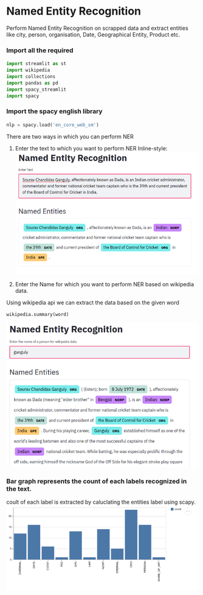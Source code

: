 # Named Entity Recognition
Perform Named Entity Recognition on scrapped data and extract entities like city, person, organisation, Date, Geographical Entity, Product etc.
 
### Import all the required 
```python
import streamlit as st
import wikipedia
import collections
import pandas as pd
import spacy_streamlit
import spacy
```

### Import the spacy english library
```python
nlp = spacy.load('en_core_web_sm')
```
There are two ways in which you can perform NER
1. Enter the text to which you want to perform NER
Inline-style: 
![alt text](https://github.com/kchaitanya954/NER-/blob/main/Screenshot%20at%202021-03-06%2023-27-18.png)

2. Enter the Name for which you want to perform NER based on wikipedia data.

Using wikipedia api we can extract the data based on the given word 


```python
wikipedia.summary(word)
```

![alt text](https://github.com/kchaitanya954/NER-/blob/main/Screenshot%20at%202021-03-06%2023-26-43.png)

### Bar graph represents the count of each labels recognized in the text.
coult of each label is extracted by caluclating the entities label using scapy.  
![alt text](https://github.com/kchaitanya954/NER-/blob/main/Screenshot%20at%202021-03-06%2023-26-26.png)
